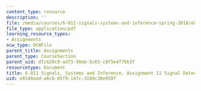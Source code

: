 ```yaml
---
content_type: resource
description: ''
file: /media/courses/6-011-signals-systems-and-inference-spring-2018/e8148aada6cb05f9147c310dc38e938f_MIT6_011S18ps11.pdf
file_type: application/pdf
learning_resource_types:
- Assignments
ocw_type: OCWFile
parent_title: Assignments
parent_type: CourseSection
parent_uid: d7c629c9-ad73-50eb-5c65-c8f5e4f76b3f
resourcetype: Document
title: 6.011 Signals, Systems and Inference, Assignment 11 Signal Detection
uid: e8148aad-a6cb-05f9-147c-310dc38e938f
---
```


